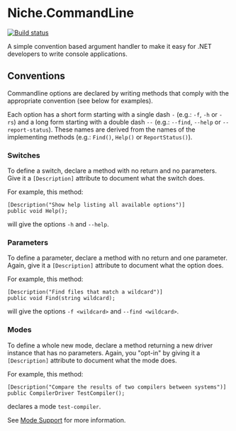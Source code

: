 Niche.CommandLine
=================
[![Build status](https://ci.appveyor.com/api/projects/status/15gp6ykhvav0g9ip)](https://ci.appveyor.com/project/theunrepentantgeek/niche-commandlineprocessor)

A simple convention based argument handler to make it easy for .NET developers to write console applications.

## Conventions

Commandline options are declared by writing methods that comply with the appropriate convention (see below for examples). 

Each option has a short form starting with a single dash `-` (e.g.: `-f`, `-h` or `-rs`) and a long form starting with a 
double dash `--` (e.g.: `--find`, `--help` or `--report-status`). These names are derived from the names of the 
implementing methods (e.g.: `Find()`, `Help()` or `ReportStatus()`).

### Switches

To define a switch, declare a method with no return and no parameters. Give it a `[Description]` attribute to document
what the switch does. 

For example, this method:

    [Description("Show help listing all available options")]
    public void Help();
    
will give the options `-h` and `--help`.

### Parameters

To define a parameter, declare a method with no return and one parameter. Again, give it a `[Description]` attribute to
document what the option does.

For example, this method:

    [Description("Find files that match a wildcard")]
    public void Find(string wildcard);
    
will give the options `-f <wildcard>` and `--find <wildcard>`.

### Modes

To define a whole new mode, declare a method returning a new driver instance that has no parameters. Again, you "opt-in"
by giving it a `[Description]` attribute to document what the mode does.

For example, this method:

    [Description("Compare the results of two compilers between systems")]
    public CompilerDriver TestCompiler();

declares a mode `test-compiler`.

See [Mode Support](https://github.com/theunrepentantgeek/Niche.CommandLineProcessor/wiki/Mode-Support) for more 
information.

